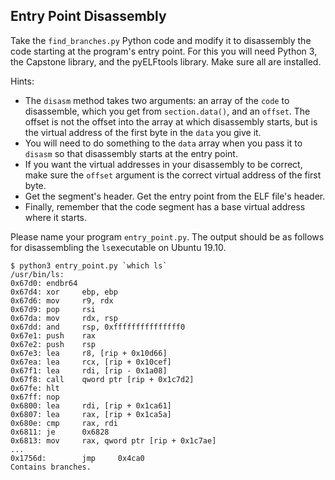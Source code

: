 ## Entry Point Disassembly

Take the `find_branches.py` Python code and modify it to disassembly the code starting at the program's entry point.  For this you will need Python 3, the Capstone library, and the pyELFtools library.  Make sure all are installed.

Hints:
* The `disasm` method takes two arguments: an array of the `code` to disassemble, which you get from `section.data()`, and an `offset`. The offset is not the offset into the array at which disassembly starts, but is the virtual address of the first byte in the `data` you give it.
* You will need to do something to the `data` array when you pass it to `disasm` so that disassembly starts at the entry point.
* If you want the virtual addresses in your disassembly to be correct, make sure the `offset` argument is the correct virtual address of the first byte.
* Get the segment's header.  Get the entry point from the ELF file's header.
* Finally, remember that the code segment has a base virtual address where it starts.

Please name your program `entry_point.py`.  The output should be as follows for disassembling the `ls`executable on Ubuntu 19.10.


```
$ python3 entry_point.py `which ls`
/usr/bin/ls:
0x67d0: endbr64
0x67d4: xor     ebp, ebp
0x67d6: mov     r9, rdx
0x67d9: pop     rsi
0x67da: mov     rdx, rsp
0x67dd: and     rsp, 0xfffffffffffffff0
0x67e1: push    rax
0x67e2: push    rsp
0x67e3: lea     r8, [rip + 0x10d66]
0x67ea: lea     rcx, [rip + 0x10cef]
0x67f1: lea     rdi, [rip - 0x1a08]
0x67f8: call    qword ptr [rip + 0x1c7d2]
0x67fe: hlt
0x67ff: nop
0x6800: lea     rdi, [rip + 0x1ca61]
0x6807: lea     rax, [rip + 0x1ca5a]
0x680e: cmp     rax, rdi
0x6811: je      0x6828
0x6813: mov     rax, qword ptr [rip + 0x1c7ae]
...
0x1756d:        jmp     0x4ca0
Contains branches.
```
